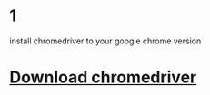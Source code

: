 # 1

install chromedriver to your google chrome version
# [Download chromedriver](https://chromedriver.chromium.org/)
